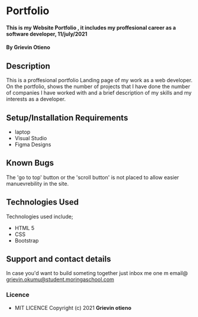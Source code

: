 # Portfolio
#### This is my Website Portfolio , it includes my proffesional career as a software developer, 11/july/2021
#### By **Grievin Otieno**
## Description
This is a proffesional portfolio Landing page of my work as a web developer. On the portfolio, shows the number of projects that I have done the number of companies I have worked with and a brief description of my skills and my interests as a developer.
## Setup/Installation Requirements
* laptop
* Visual Studio
* Figma Designs



## Known Bugs
The 'go to top' button or the 'scroll button' is not placed to allow easier manuevrebility in the site.
## Technologies Used
Technologies used include;
* HTML 5
* CSS
* Bootstrap
## Support and contact details
In case you'd want to build someting together just inbox me one m email@ grievin.okumu@student.moringaschool.com
### Licence
* MIT LICENCE 
Copyright (c) 2021 **Grievin otieno**
  